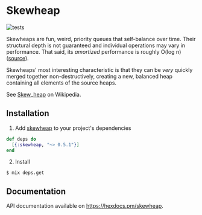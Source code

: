 # Skewheap

![tests](https://github.com/sysread/elixer-skewheap/workflows/Elixir%20CI/badge.svg)

Skewheaps are fun, weird, priority queues that self-balance over time. Their
structural depth is not guaranteed and individual operations may vary in
performance. That said, its _amortized_ performance is roughly O(log n)
([source](https://en.wikipedia.org/wiki/Skew_heap)).

Skewheaps' most interesting characteristic is that they can be _very_ quickly
merged together non-destructively, creating a new, balanced heap containing all
elements of the source heaps.

See [Skew_heap](https://en.wikipedia.org/wiki/Skew_heap) on Wikipedia.

## Installation

1. Add [skewheap](https://hex.pm/packages/skewheap) to your project's dependencies
```elixir
def deps do
  [{:skewheap, "~> 0.5.1"}]
end
```
2. Install
```
$ mix deps.get
```

## Documentation

API documentation available on <https://hexdocs.pm/skewheap>.
